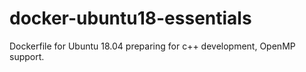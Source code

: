 # docker-ubuntu18-essentials
Dockerfile for Ubuntu 18.04 preparing for c++ development, OpenMP support.
